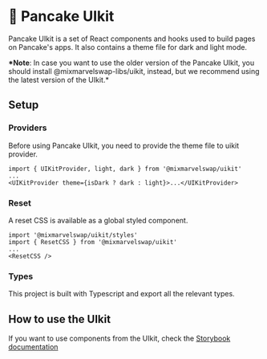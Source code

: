 # 🥞 Pancake UIkit

Pancake UIkit is a set of React components and hooks used to build pages on Pancake's apps. It also contains a theme file for dark and light mode.

**\*Note**: In case you want to use the older version of the Pancake UIkit, you should install @mixmarvelswap-libs/uikit, instead, but we recommend using the latest version of the UIkit.\*

## Setup

### Providers

Before using Pancake UIkit, you need to provide the theme file to uikit provider.

```
import { UIKitProvider, light, dark } from '@mixmarvelswap/uikit'
...
<UIKitProvider theme={isDark ? dark : light}>...</UIKitProvider>
```

### Reset

A reset CSS is available as a global styled component.

```
import '@mixmarvelswap/uikit/styles'
import { ResetCSS } from '@mixmarvelswap/uikit'
...
<ResetCSS />
```

### Types

This project is built with Typescript and export all the relevant types.

## How to use the UIkit

If you want to use components from the UIkit, check the [Storybook documentation](https://uikit.pancake.run)
